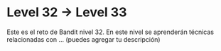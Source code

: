 # Level 32 → Level 33
Este es el reto de Bandit nivel 32. En este nivel se aprenderán técnicas relacionadas con ... (puedes agregar tu descripción)
